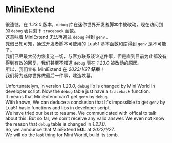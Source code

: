 # MiniExtend
很遗憾，在 *1.23.0* 版本，`debug` 库在迷你世界开发者脚本中被改动，现在访问到的 `debug` 表只剩下 `traceback` 函数。  
这意味着 MiniExtend 无法再通过 `debug` 得到 `genv` 。  
凭借已知可知，通过开发者脚本可使用的 Lua51 基本函数和库得到 `genv` 是不可能了。  
我们已尽最大努力恢复这一切，与官方联系谈论这件事，但是直到目前为止都没有得到有效的回复，我们甚至不知道 `debug` 表在 *1.23.0* 被改动的原因。   
所以，我们宣布 MiniExtend 在 *2023/1/27* **结束**！  
我们将为迷你世界做最后一件事，建造坟墓。  

Unfortunatelym, in version *1.23.0*, `debug` lib is changed by Mini World in developer script. Now the `debug` table just have a `traceback` function.  
It means that MiniExtend can't get `genv` by `debug`.  
With known, We can deduce a conclusion that It's impossible to get `genv` by Lua51 basic functions and libs in developer script.  
We have tried our best to resume. We communicated with offical to talk about this. But so far, we don't receive any valid answer. We even not know the reason that `debug` table is changed in *1.23.0*.  
So, we announce that MiniExtend **EOL** at *2022/1/27*.  
We will do the last thing for Mini World, build its tomb.  
<!--
- 版本：3.0.3  

[MiniExtend 3.0.3 Release (zip)](https://github.com/0-0000/MiniExtend/archive/refs/tags/Release-3.0.3.zip)  
[MiniExtend 3.0.3 Release (tar.gz)](https://github.com/0-0000/MiniExtend/archive/refs/tags/Release-3.0.2.tar.gz)


---

## 简介
MiniExtend 是一个为<a title="理论上支持任何使用迷你世界引擎的软件，例如迷你编程">迷你世界</a>脚本设计的 lua 库，其主要目的是方便开发者使用开发者脚本开发游戏。  
MiniExtend 使用 MIT Licence 作为许可证，它要求你保留作者的版权，侵权行为包括但不限于私自删除源代码中的作者信息。  

---

## 使用 MiniExtend 的理由
### 简化开发
使用 MiniExtend 可以极大降低迷你世界脚本开发复杂度。  
特别是 [MiniExtend UI](./ui.html) ，它允许以面相对象方式操作自定义 UI ，大大降低了调用函数时传递的参数数量。例如 `UI.Element:show([playerid])` 函数，其对应的 API 为 `Customui:showElement(playerid, uiid, elementid)` ，你甚至可以不传任何参数调用 `UI.Element:show();` 并正确运行，而 API 却需要 3 个参数。  

MiniExtend 使你将脚本代码集中在[全局作用域](./document.html#全局作用域)下管理。  
只需在 UI 作用域下添加简短的脚本并稍作修改即可支持 UI 事件，无需在各个[作用域](./document.html#脚本作用域)之间来回切换。  
通常无法**直接**在全局作用域下绑定绑定 [UI 事件](./document.html#ui-事件)。  

### 提高效率
MiniExtend 可提高脚本运行效率，例如访问全局变量的速度是默认的 ***22~35*** 倍。  
例如，访问 20 个不同的不存在的全局变量，不使用 MiniExtend 的脚本花了 24.691s ，而使用 MiniExtend 的脚本只花了 1.014s(数据排除循环花费)，几乎是瞬间完成，效率为默认的 ***2435%*** 。  
多次实验得到的平均值:  
> 默认的脚本: 17.48s  
> MiniExtend: 0.66s  
> 运行效率: ***2658%***  
>
> 不要过于震惊，这就是实验事实，你也可以手动验证实验数据的真实性。  

### 易于学习
学习和使用 MiniExtend 并不困难。  
如果你会使用 lua ，那么使用 MiniExtend 也很简单。  
代码始终会包含详细的注释以便开发者阅读， MiniExtend 每次更新都会包含最新的正确详尽的官方文档，当然也还有其它可读性更高的文档可供选择。  
现在 MiniExtend 的总文档数据量比其它任何迷你世界脚本库都要多的多，但无需因此恐慌，你只需阅读其中的一部分即可学习完 MiniExtend 的全部内容。  

### 唯一选择
目前 MiniExtend 是唯一的免费开源的迷你世界 lua 库(你在网上找到的其它公开的迷你世界代码往往没有许可协议)，也就是你只能选择 MiniExtend 。  
但这并不是一件好事，它意味着许多开发者没有想过或不愿公开他们的代码，这会导致开发成本提升，整体开发水平停滞，不利于创建良好的游戏开发生态。  
我希望开发者们能像 MiniExtend 一样，愿意公开应该被公开的开发成果，共建良好迷你世界开源生态。  

---

## 使用 MiniExtend
作者会维护比较准确详细的 [MiniExtend 文档](#MiniExtend-文档)，文档会指引你搭建 MiniExtend 环境和使用 MiniExtend ，参见下面的离线和静态文档。  
#### [离线文档(仅用于 Release)](./docs/index.html)  
#### [静态文档(适用于 github 上的浏览)](https://0-0000.github.io/MiniExtend/)  

---

## MiniExtend 文档
`docs` 分支维护着 MiniExtend 文档。  
作者的文档采用朴素的 markdown 风格，该文档会在新版本发布后立即更新，且相当精确。  
其他 MiniExtend 开发者可能会编写不同风格的文档，你也可以选择他们的文档。  
MiniExtend Release 中也包含了离线文档。  
> 注意，对于出于压缩包中离线文档，必须在解压压缩包后才能正常阅读文档。  
> 直接访问压缩包中的文件的话，压缩程序通常只解压该文件到一个临时文件夹，所以无法访问 css 等必要文件，要获得更多信息可以查找相关资料。  

**一些优秀的 MiniExtend 文档：**  
- [kaikaibenkai 的 vuepress 风格文档](https://kaikaibenkai.github.io/MiniExtendDoc/) | [<u>仓库</u>](http://github.com/kaikaibenkai/MiniExtendDoc/)  

---

## 致开发者
无论你的 pull requests 质量如何，很高兴你能为 MiniExtend 开发做贡献！  
如果你想开发 MiniExtend 代码：  
> 把开发重点放在基础或重要的功能上，一些复杂的功能可能很久才会添加到 MiniExtend 中。  
> 注意在代码开头标记你更改了该代码（或者创建了该代码），最好也加上你的更改内容。  

如果你想编写 MiniExtend 文档：  
> 在你的 MiniExtend fork 的 `docs` 分支上维护你的文档，最好部署 Github Pages 。  
> 如果你的文档内容完整且较为准确，你可以联系作者推荐你的文档来增加流量（当前阶段也许不需要你联系作者作者都会联系你）。  

---

## 链接
- [Mini World Development Organiztion](https://github.com/Mini-World-Dev-Org/)  
迷你世界开发组织  
- [Mini World Wiki](https://github.com/Mini-World-Dev-Org/Mini-World-Wiki/wiki/)  
迷你世界 Wiki  
- [MiniWorldGenv](https://github.com/Mini-World-Dev-Org/MiniWorldGenv/)  
研究迷你世界的内部脚本环境 `genv` 。  
- [lua 教程 | 菜鸟教程](https://www.runoob.com/lua/lua-tutorial.html)  
可通过该教程入门学习 lua 。  
- [Lua 5.1 Reference Manual - contents](http://www.lua.org/manual/5.1/)  
入门后建议通过该手册进阶学习 lua 。  
- QQ群 [MiniExtend 开源库](https://jq.qq.com/?_wv=1027&k=PfLcOMQw)  
--!>
